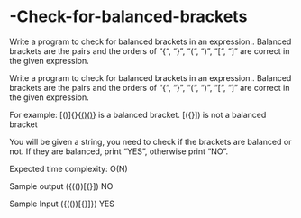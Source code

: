 # -Check-for-balanced-brackets
Write a program to check for balanced brackets in an expression.. Balanced brackets are the pairs and the orders of “{“, “}”, “(“, “)”, “[“, “]” are correct in the given expression.

Write a program to check for balanced brackets in an expression.. Balanced brackets are the pairs and the orders of “{“, “}”, “(“, “)”, “[“, “]” are correct in the given expression.

For example:
[()]{}{[()()]()} is a balanced bracket. 
[({}]) is not a balanced bracket

You will be given a string, you need to check if the brackets are balanced or not. If they are balanced, print “YES”, otherwise print “NO”.

Expected time complexity: O(N)


Sample output
({(())[{}])
NO

Sample Input
({(())[{}]})
YES


